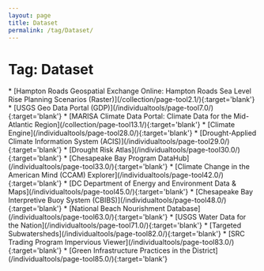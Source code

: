 ```yaml
---
layout: page
title: Dataset
permalink: /tag/Dataset/
---
```

<h1>Tag: Dataset</h1>
* [Hampton Roads Geospatial Exchange Online: Hampton Roads Sea Level Rise Planning Scenarios (Raster)](/collection/page-tool2.1/){:target='blank'}
* [USGS Geo Data Portal (GDP)](/individualtools/page-tool7.0/){:target='blank'}
* [MARISA Climate Data Portal: Climate Data for the Mid-Atlantic Region](/collection/page-tool13.1/){:target='blank'}
* [Climate Engine](/individualtools/page-tool28.0/){:target='blank'}
* [Drought-Applied Climate Information System (ACIS)](/individualtools/page-tool29.0/){:target='blank'}
* [Drought Risk Atlas](/individualtools/page-tool30.0/){:target='blank'}
* [Chesapeake Bay Program DataHub](/individualtools/page-tool33.0/){:target='blank'}
* [Climate Change in the American Mind (CCAM) Explorer](/individualtools/page-tool42.0/){:target='blank'}
* [DC Department of Energy and Environment Data & Maps](/individualtools/page-tool45.0/){:target='blank'}
* [Chesapeake Bay Interpretive Buoy System (CBIBS)](/individualtools/page-tool48.0/){:target='blank'}
* [National Beach Nourishment Database](/individualtools/page-tool63.0/){:target='blank'}
* [USGS Water Data for the Nation](/individualtools/page-tool71.0/){:target='blank'}
* [Targeted Subwatersheds](/individualtools/page-tool82.0/){:target='blank'}
* [SRC Trading Program Impervious Viewer](/individualtools/page-tool83.0/){:target='blank'}
* [Green Infrastructure Practices in the District](/individualtools/page-tool85.0/){:target='blank'}
